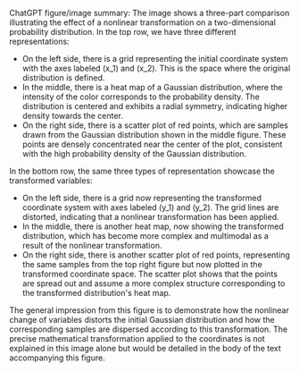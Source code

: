ChatGPT figure/image summary: The image shows a three-part comparison illustrating the effect of a nonlinear transformation on a two-dimensional probability distribution. In the top row, we have three different representations:

- On the left side, there is a grid representing the initial coordinate system with the axes labeled \(x_1\) and \(x_2\). This is the space where the original distribution is defined.
- In the middle, there is a heat map of a Gaussian distribution, where the intensity of the color corresponds to the probability density. The distribution is centered and exhibits a radial symmetry, indicating higher density towards the center.
- On the right side, there is a scatter plot of red points, which are samples drawn from the Gaussian distribution shown in the middle figure. These points are densely concentrated near the center of the plot, consistent with the high probability density of the Gaussian distribution.

In the bottom row, the same three types of representation showcase the transformed variables:

- On the left side, there is a grid now representing the transformed coordinate system with axes labeled \(y_1\) and \(y_2\). The grid lines are distorted, indicating that a nonlinear transformation has been applied.
- In the middle, there is another heat map, now showing the transformed distribution, which has become more complex and multimodal as a result of the nonlinear transformation.
- On the right side, there is another scatter plot of red points, representing the same samples from the top right figure but now plotted in the transformed coordinate space. The scatter plot shows that the points are spread out and assume a more complex structure corresponding to the transformed distribution's heat map.

The general impression from this figure is to demonstrate how the nonlinear change of variables distorts the initial Gaussian distribution and how the corresponding samples are dispersed according to this transformation. The precise mathematical transformation applied to the coordinates is not explained in this image alone but would be detailed in the body of the text accompanying this figure.